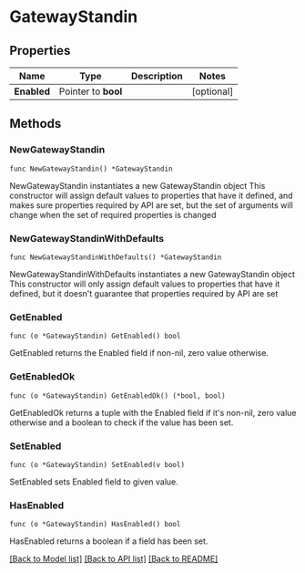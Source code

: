# GatewayStandin

## Properties

Name | Type | Description | Notes
------------ | ------------- | ------------- | -------------
**Enabled** | Pointer to **bool** |  | [optional] 

## Methods

### NewGatewayStandin

`func NewGatewayStandin() *GatewayStandin`

NewGatewayStandin instantiates a new GatewayStandin object
This constructor will assign default values to properties that have it defined,
and makes sure properties required by API are set, but the set of arguments
will change when the set of required properties is changed

### NewGatewayStandinWithDefaults

`func NewGatewayStandinWithDefaults() *GatewayStandin`

NewGatewayStandinWithDefaults instantiates a new GatewayStandin object
This constructor will only assign default values to properties that have it defined,
but it doesn't guarantee that properties required by API are set

### GetEnabled

`func (o *GatewayStandin) GetEnabled() bool`

GetEnabled returns the Enabled field if non-nil, zero value otherwise.

### GetEnabledOk

`func (o *GatewayStandin) GetEnabledOk() (*bool, bool)`

GetEnabledOk returns a tuple with the Enabled field if it's non-nil, zero value otherwise
and a boolean to check if the value has been set.

### SetEnabled

`func (o *GatewayStandin) SetEnabled(v bool)`

SetEnabled sets Enabled field to given value.

### HasEnabled

`func (o *GatewayStandin) HasEnabled() bool`

HasEnabled returns a boolean if a field has been set.


[[Back to Model list]](../README.md#documentation-for-models) [[Back to API list]](../README.md#documentation-for-api-endpoints) [[Back to README]](../README.md)


